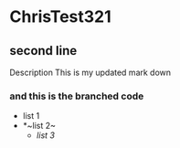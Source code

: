 # ChrisTest321
## second line
Description
This is my updated mark down
### and this is the branched code

* list 1
* 
  *~list 2~
  * _list 3_

